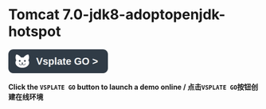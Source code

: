 # Tomcat 7.0-jdk8-adoptopenjdk-hotspot

<a href="https://www.vsplate.com/?docker-compose=https://github.com/vsplate/dcenvs/tomcat/7.0-jdk8-adoptopenjdk-hotspot"><img alt="VSPLATE GO" src="https://raw.githubusercontent.com/vsplate/images/master/vsgo_btn.png" width="200px"></a>

**Click the `VSPLATE GO` button to launch a demo online / 点击`VSPLATE GO`按钮创建在线环境**